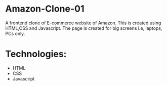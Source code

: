# Amazon-Clone-01
A frontend clone of E-commerce website of Amazon. This is created using HTML,CSS and Javascript. The page is created for big screens i.e, laptops, PCs only.

# Technologies:
* HTML
* CSS
* Javascript


